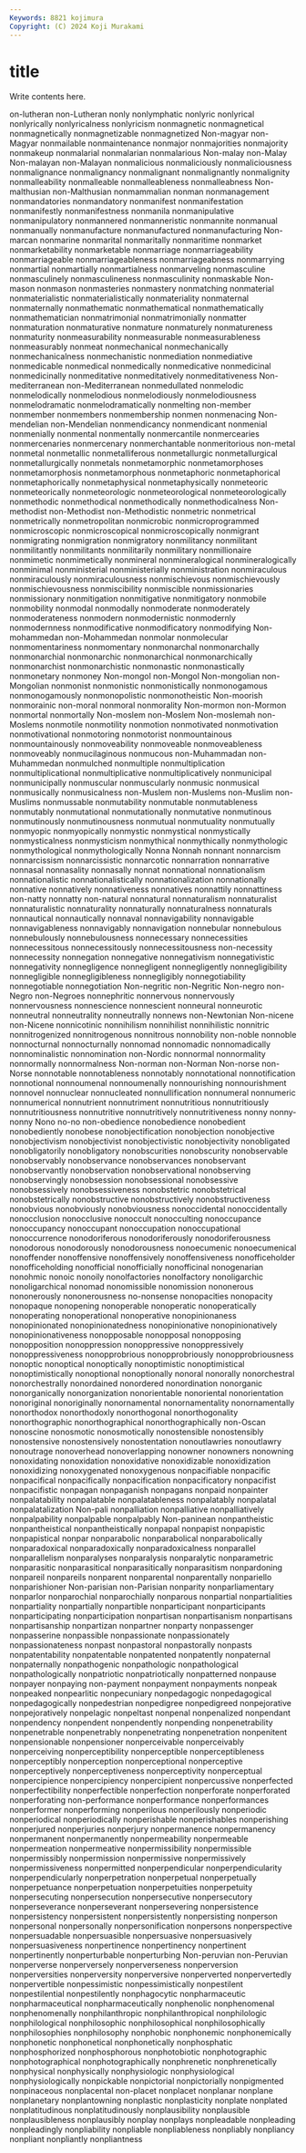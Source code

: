 ```yaml
---
Keywords: 8821 kojimura
Copyright: (C) 2024 Koji Murakami
---
```


# title

Write contents here.



on-lutheran
non-Lutheran nonly nonlymphatic nonlyric nonlyrical nonlyrically nonlyricalness nonlyricism nonmagnetic nonmagnetical
nonmagnetically nonmagnetizable nonmagnetized Non-magyar non-Magyar nonmailable nonmaintenance nonmajor nonmajorities nonmajority
nonmakeup nonmalarial nonmalarian nonmalarious Non-malay non-Malay Non-malayan non-Malayan nonmalicious nonmaliciously
nonmaliciousness nonmalignance nonmalignancy nonmalignant nonmalignantly nonmalignity nonmalleability nonmalleable nonmalleableness nonmalleabness
Non-malthusian non-Malthusian nonmammalian nonman nonmanagement nonmandatories nonmandatory nonmanifest nonmanifestation nonmanifestly
nonmanifestness nonmanila nonmanipulative nonmanipulatory nonmannered nonmanneristic nonmannite nonmanual nonmanually nonmanufacture
nonmanufactured nonmanufacturing Non-marcan nonmarine nonmarital nonmaritally nonmaritime nonmarket nonmarketability nonmarketable
nonmarriage nonmarriageability nonmarriageable nonmarriageableness nonmarriageabness nonmarrying nonmartial nonmartially nonmartialness nonmarveling
nonmasculine nonmasculinely nonmasculineness nonmasculinity nonmaskable Non-mason nonmason nonmasteries nonmastery nonmatching
nonmaterial nonmaterialistic nonmaterialistically nonmateriality nonmaternal nonmaternally nonmathematic nonmathematical nonmathematically nonmathematician
nonmatrimonial nonmatrimonially nonmatter nonmaturation nonmaturative nonmature nonmaturely nonmatureness nonmaturity nonmeasurability
nonmeasurable nonmeasurableness nonmeasurably nonmeat nonmechanical nonmechanically nonmechanicalness nonmechanistic nonmediation nonmediative
nonmedicable nonmedical nonmedically nonmedicative nonmedicinal nonmedicinally nonmeditative nonmeditatively nonmeditativeness Non-mediterranean
non-Mediterranean nonmedullated nonmelodic nonmelodically nonmelodious nonmelodiously nonmelodiousness nonmelodramatic nonmelodramatically nonmelting
non-member nonmember nonmembers nonmembership nonmen nonmenacing Non-mendelian non-Mendelian nonmendicancy nonmendicant
nonmenial nonmenially nonmental nonmentally nonmercantile nonmercearies nonmercenaries nonmercenary nonmerchantable nonmeritorious
non-metal nonmetal nonmetallic nonmetalliferous nonmetallurgic nonmetallurgical nonmetallurgically nonmetals nonmetamorphic nonmetamorphoses
nonmetamorphosis nonmetamorphous nonmetaphoric nonmetaphorical nonmetaphorically nonmetaphysical nonmetaphysically nonmeteoric nonmeteorically nonmeteorologic
nonmeteorological nonmeteorologically nonmethodic nonmethodical nonmethodically nonmethodicalness Non-methodist non-Methodist non-Methodistic nonmetric
nonmetrical nonmetrically nonmetropolitan nonmicrobic nonmicroprogrammed nonmicroscopic nonmicroscopical nonmicroscopically nonmigrant nonmigrating
nonmigration nonmigratory nonmilitancy nonmilitant nonmilitantly nonmilitants nonmilitarily nonmilitary nonmillionaire nonmimetic
nonmimetically nonmineral nonmineralogical nonmineralogically nonminimal nonministerial nonministerially nonministration nonmiraculous nonmiraculously
nonmiraculousness nonmischievous nonmischievously nonmischievousness nonmiscibility nonmiscible nonmissionaries nonmissionary nonmitigation nonmitigative
nonmitigatory nonmobile nonmobility nonmodal nonmodally nonmoderate nonmoderately nonmoderateness nonmodern nonmodernistic
nonmodernly nonmodernness nonmodificative nonmodificatory nonmodifying Non-mohammedan non-Mohammedan nonmolar nonmolecular nonmomentariness
nonmomentary nonmonarchal nonmonarchally nonmonarchial nonmonarchic nonmonarchical nonmonarchically nonmonarchist nonmonarchistic nonmonastic
nonmonastically nonmonetary nonmoney Non-mongol non-Mongol Non-mongolian non-Mongolian nonmonist nonmonistic nonmonistically
nonmonogamous nonmonogamously nonmonopolistic nonmonotheistic Non-moorish nonmorainic non-moral nonmoral nonmorality Non-mormon
non-Mormon nonmortal nonmortally Non-moslem non-Moslem Non-moslemah non-Moslems nonmotile nonmotility nonmotion
nonmotivated nonmotivation nonmotivational nonmotoring nonmotorist nonmountainous nonmountainously nonmoveability nonmoveable nonmoveableness
nonmoveably nonmucilaginous nonmucous non-Muhammadan non-Muhammedan nonmulched nonmultiple nonmultiplication nonmultiplicational nonmultiplicative
nonmultiplicatively nonmunicipal nonmunicipally nonmuscular nonmuscularly nonmusic nonmusical nonmusically nonmusicalness non-Muslem
non-Muslems non-Muslim non-Muslims nonmussable nonmutability nonmutable nonmutableness nonmutably nonmutational nonmutationally
nonmutative nonmutinous nonmutinously nonmutinousness nonmutual nonmutuality nonmutually nonmyopic nonmyopically nonmystic
nonmystical nonmystically nonmysticalness nonmysticism nonmythical nonmythically nonmythologic nonmythological nonmythologically Nonna
Nonnah nonnant nonnarcism nonnarcissism nonnarcissistic nonnarcotic nonnarration nonnarrative nonnasal nonnasality
nonnasally nonnat nonnational nonnationalism nonnationalistic nonnationalistically nonnationalization nonnationally nonnative nonnatively
nonnativeness nonnatives nonnattily nonnattiness non-natty nonnatty non-natural nonnatural nonnaturalism nonnaturalist
nonnaturalistic nonnaturality nonnaturally nonnaturalness nonnaturals nonnautical nonnautically nonnaval nonnavigability nonnavigable
nonnavigableness nonnavigably nonnavigation nonnebular nonnebulous nonnebulously nonnebulousness nonnecessary nonnecessities nonnecessitous
nonnecessitously nonnecessitousness non-necessity nonnecessity nonnegation nonnegative nonnegativism nonnegativistic nonnegativity nonnegligence
nonnegligent nonnegligently nonnegligibility nonnegligible nonnegligibleness nonnegligibly nonnegotiability nonnegotiable nonnegotiation Non-negritic
non-Negritic Non-negro non-Negro non-Negroes nonnephritic nonnervous nonnervously nonnervousness nonnescience nonnescient
nonneural nonneurotic nonneutral nonneutrality nonneutrally nonnews non-Newtonian Non-nicene non-Nicene nonnicotinic
nonnihilism nonnihilist nonnihilistic nonnitric nonnitrogenized nonnitrogenous nonnitrous nonnobility non-noble nonnoble
nonnocturnal nonnocturnally nonnomad nonnomadic nonnomadically nonnominalistic nonnomination non-Nordic nonnormal nonnormality
nonnormally nonnormalness Non-norman non-Norman Non-norse non-Norse nonnotable nonnotableness nonnotably nonnotational
nonnotification nonnotional nonnoumenal nonnoumenally nonnourishing nonnourishment nonnovel nonnuclear nonnucleated nonnullification
nonnumeral nonnumeric nonnumerical nonnutrient nonnutriment nonnutritious nonnutritiously nonnutritiousness nonnutritive nonnutritively
nonnutritiveness nonny nonny-nonny Nono no-no non-obedience nonobedience nonobedient nonobediently nonobese
nonobjectification nonobjection nonobjective nonobjectivism nonobjectivist nonobjectivistic nonobjectivity nonobligated nonobligatorily nonobligatory
nonobscurities nonobscurity nonobservable nonobservably nonobservance nonobservances nonobservant nonobservantly nonobservation nonobservational
nonobserving nonobservingly nonobsession nonobsessional nonobsessive nonobsessively nonobsessiveness nonobstetric nonobstetrical nonobstetrically
nonobstructive nonobstructively nonobstructiveness nonobvious nonobviously nonobviousness nonoccidental nonoccidentally nonocclusion nonocclusive
nonoccult nonocculting nonoccupance nonoccupancy nonoccupant nonoccupation nonoccupational nonoccurrence nonodoriferous nonodoriferously
nonodoriferousness nonodorous nonodorously nonodorousness nonoecumenic nonoecumenical nonoffender nonoffensive nonoffensively nonoffensiveness
nonofficeholder nonofficeholding nonofficial nonofficially nonofficinal nonogenarian nonohmic nonoic nonoily nonolfactories
nonolfactory nonoligarchic nonoligarchical nonomad nonomissible nonomission nononerous nononerously nononerousness no-nonsense
nonopacities nonopacity nonopaque nonopening nonoperable nonoperatic nonoperatically nonoperating nonoperational nonoperative
nonopinionaness nonopinionated nonopinionatedness nonopinionative nonopinionatively nonopinionativeness nonopposable nonopposal nonopposing nonopposition
nonoppression nonoppressive nonoppressively nonoppressiveness nonopprobrious nonopprobriously nonopprobriousness nonoptic nonoptical nonoptically
nonoptimistic nonoptimistical nonoptimistically nonoptional nonoptionally nonoral nonorally nonorchestral nonorchestrally nonordained
nonordered nonordination nonorganic nonorganically nonorganization nonorientable nonoriental nonorientation nonoriginal nonoriginally
nonornamental nonornamentality nonornamentally nonorthodox nonorthodoxly nonorthogonal nonorthogonality nonorthographic nonorthographical nonorthographically
non-Oscan nonoscine nonosmotic nonosmotically nonostensible nonostensibly nonostensive nonostensively nonostentation nonoutlawries
nonoutlawry nonoutrage nonoverhead nonoverlapping nonowner nonowners nonowning nonoxidating nonoxidation nonoxidative
nonoxidizable nonoxidization nonoxidizing nonoxygenated nonoxygenous nonpacifiable nonpacific nonpacifical nonpacifically nonpacification
nonpacificatory nonpacifist nonpacifistic nonpagan nonpaganish nonpagans nonpaid nonpainter nonpalatability nonpalatable
nonpalatableness nonpalatably nonpalatal nonpalatalization Non-pali nonpalliation nonpalliative nonpalliatively nonpalpability nonpalpable
nonpalpably Non-paninean nonpantheistic nonpantheistical nonpantheistically nonpapal nonpapist nonpapistic nonpapistical nonpar
nonparabolic nonparabolical nonparabolically nonparadoxical nonparadoxically nonparadoxicalness nonparallel nonparallelism nonparalyses nonparalysis
nonparalytic nonparametric nonparasitic nonparasitical nonparasitically nonparasitism nonpardoning nonpareil nonpareils nonparent
nonparental nonparentally nonpariello nonparishioner Non-parisian non-Parisian nonparity nonparliamentary nonparlor nonparochial
nonparochially nonparous nonpartial nonpartialities nonpartiality nonpartially nonpartible nonparticipant nonparticipants nonparticipating
nonparticipation nonpartisan nonpartisanism nonpartisans nonpartisanship nonpartizan nonpartner nonparty nonpassenger nonpasserine
nonpassible nonpassionate nonpassionately nonpassionateness nonpast nonpastoral nonpastorally nonpasts nonpatentability nonpatentable
nonpatented nonpatently nonpaternal nonpaternally nonpathogenic nonpathologic nonpathological nonpathologically nonpatriotic nonpatriotically
nonpatterned nonpause nonpayer nonpaying non-payment nonpayment nonpayments nonpeak nonpeaked nonpearlitic
nonpecuniary nonpedagogic nonpedagogical nonpedagogically nonpedestrian nonpedigree nonpedigreed nonpejorative nonpejoratively nonpelagic
nonpeltast nonpenal nonpenalized nonpendant nonpendency nonpendent nonpendently nonpending nonpenetrability nonpenetrable
nonpenetrably nonpenetrating nonpenetration nonpenitent nonpensionable nonpensioner nonperceivable nonperceivably nonperceiving nonperceptibility
nonperceptible nonperceptibleness nonperceptibly nonperception nonperceptional nonperceptive nonperceptively nonperceptiveness nonperceptivity nonperceptual
nonpercipience nonpercipiency nonpercipient nonpercussive nonperfected nonperfectibility nonperfectible nonperfection nonperforate nonperforated
nonperforating non-performance nonperformance nonperformances nonperformer nonperforming nonperilous nonperilously nonperiodic nonperiodical
nonperiodically nonperishable nonperishables nonperishing nonperjured nonperjuries nonperjury nonpermanence nonpermanency nonpermanent
nonpermanently nonpermeability nonpermeable nonpermeation nonpermeative nonpermissibility nonpermissible nonpermissibly nonpermission nonpermissive
nonpermissively nonpermissiveness nonpermitted nonperpendicular nonperpendicularity nonperpendicularly nonperpetration nonperpetual nonperpetually nonperpetuance
nonperpetuation nonperpetuities nonperpetuity nonpersecuting nonpersecution nonpersecutive nonpersecutory nonperseverance nonperseverant nonpersevering
nonpersistence nonpersistency nonpersistent nonpersistently nonpersisting nonperson nonpersonal nonpersonally nonpersonification nonpersons
nonperspective nonpersuadable nonpersuasible nonpersuasive nonpersuasively nonpersuasiveness nonpertinence nonpertinency nonpertinent nonpertinently
nonperturbable nonperturbing Non-peruvian non-Peruvian nonperverse nonperversely nonperverseness nonperversion nonperversities nonperversity
nonperversive nonperverted nonpervertedly nonpervertible nonpessimistic nonpessimistically nonpestilent nonpestilential nonpestilently nonphagocytic
nonpharmaceutic nonpharmaceutical nonpharmaceutically nonphenolic nonphenomenal nonphenomenally nonphilanthropic nonphilanthropical nonphilologic nonphilological
nonphilosophic nonphilosophical nonphilosophically nonphilosophies nonphilosophy nonphobic nonphonemic nonphonemically nonphonetic nonphonetical
nonphonetically nonphosphatic nonphosphorized nonphosphorous nonphotobiotic nonphotographic nonphotographical nonphotographically nonphrenetic nonphrenetically
nonphysical nonphysically nonphysiologic nonphysiological nonphysiologically nonpickable nonpictorial nonpictorially nonpigmented nonpinaceous
nonplacental non-placet nonplacet nonplanar nonplane nonplanetary nonplantowning nonplastic nonplasticity nonplate
nonplated nonplatitudinous nonplatitudinously nonplausibility nonplausible nonplausibleness nonplausibly nonplay nonplays nonpleadable
nonpleading nonpleadingly nonpliability nonpliable nonpliableness nonpliably nonpliancy nonpliant nonpliantly nonpliantness
